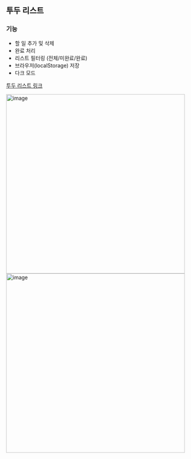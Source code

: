 ## 투두 리스트
### 기능
- 할 일 추가 및 삭제
- 완료 처리
- 리스트 필터링 (전체/미완료/완료)
- 브라우저(localStorage) 저장
- 다크 모드

[투두 리스트 링크](https://to-do-list-dulcis-hortus.vercel.app/)

<img width="483" alt="image" src="https://github.com/dulcis-hortus/to-do-list/assets/48275781/d681a821-65da-416c-b886-6164f89c9ad1">
<img width="483" alt="image" src="https://github.com/dulcis-hortus/to-do-list/assets/48275781/dc14d0d8-9f7f-468e-a271-53c830490260">


